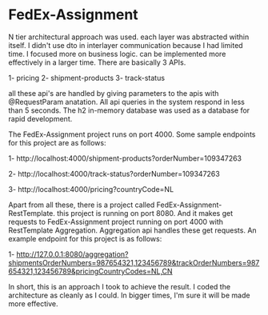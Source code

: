 # FedEx-Assignment

N tier architectural approach was used. each layer was abstracted within itself. I didn't use dto in interlayer communication because I had limited time. I focused more on business logic. can be implemented more effectively in a larger time. There are basically 3 APIs.

1- pricing
2- shipment-products
3- track-status

all these api's are handled by giving parameters to the apis with @RequestParam anatation. All api queries in the system respond in less than 5 seconds. The h2 in-memory database was used as a database for rapid development.

The FedEx-Assignment project runs on port 4000. Some sample endpoints for this project are as follows:

1- http://localhost:4000/shipment-products?orderNumber=109347263

2- http://localhost:4000/track-status?orderNumber=109347263

3- http://localhost:4000/pricing?countryCode=NL


Apart from all these, there is a project called FedEx-Assignment-RestTemplate. this project is running on port 8080. And it makes get requests to FedEx-Assignment project running on port 4000 with RestTemplate Aggregation. Aggregation api handles these get requests. An example endpoint for this project is as follows:

1- http://127.0.0.1:8080/aggregation?shipmentsOrderNumbers=987654321,123456789&trackOrderNumbers=987654321,123456789&pricingCountryCodes=NL,CN


In short, this is an approach I took to achieve the result. I coded the architecture as cleanly as I could. In bigger times, I'm sure it will be made more effective.
